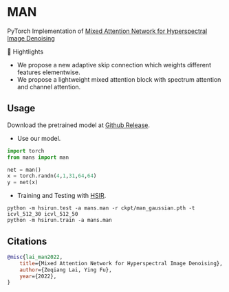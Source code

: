 # MAN

PyTorch Implementation of [Mixed Attention Network for Hyperspectral Image Denoising]()

🌟 Hightlights

- We propose a new adaptive skip connection which weights different features elementwise.
- We propose a lightweight mixed attention block with spectrum attention and channel attention.

## Usage

Download the pretrained model at [Github Release](https://github.com/Zeqiang-Lai/MAN/releases/latest).

- Use our model. 

```python
import torch
from mans import man

net = man()
x = torch.randn(4,1,31,64,64)
y = net(x)
```

- Training and Testing with [HSIR](https://github.com/bit-isp/HSIR).

```shell
python -m hsirun.test -a mans.man -r ckpt/man_gaussian.pth -t icvl_512_30 icvl_512_50
python -m hsirun.train -a mans.man 
```

## Citations

```bibtex
@misc{lai_man2022,
    title={Mixed Attention Network for Hyperspectral Image Denoising}, 
    author={Zeqiang Lai, Ying Fu},
    year={2022},
}
```
